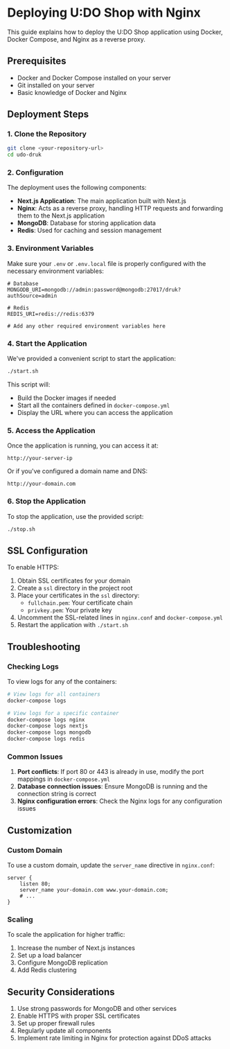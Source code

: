 # Deploying U:DO Shop with Nginx

This guide explains how to deploy the U:DO Shop application using Docker, Docker Compose, and Nginx as a reverse proxy.

## Prerequisites

- Docker and Docker Compose installed on your server
- Git installed on your server
- Basic knowledge of Docker and Nginx

## Deployment Steps

### 1. Clone the Repository

```bash
git clone <your-repository-url>
cd udo-druk
```

### 2. Configuration

The deployment uses the following components:

- **Next.js Application**: The main application built with Next.js
- **Nginx**: Acts as a reverse proxy, handling HTTP requests and forwarding them to the Next.js application
- **MongoDB**: Database for storing application data
- **Redis**: Used for caching and session management

### 3. Environment Variables

Make sure your `.env` or `.env.local` file is properly configured with the necessary environment variables:

```
# Database
MONGODB_URI=mongodb://admin:password@mongodb:27017/druk?authSource=admin

# Redis
REDIS_URI=redis://redis:6379

# Add any other required environment variables here
```

### 4. Start the Application

We've provided a convenient script to start the application:

```bash
./start.sh
```

This script will:

- Build the Docker images if needed
- Start all the containers defined in `docker-compose.yml`
- Display the URL where you can access the application

### 5. Access the Application

Once the application is running, you can access it at:

```
http://your-server-ip
```

Or if you've configured a domain name and DNS:

```
http://your-domain.com
```

### 6. Stop the Application

To stop the application, use the provided script:

```bash
./stop.sh
```

## SSL Configuration

To enable HTTPS:

1. Obtain SSL certificates for your domain
2. Create a `ssl` directory in the project root
3. Place your certificates in the `ssl` directory:
   - `fullchain.pem`: Your certificate chain
   - `privkey.pem`: Your private key
4. Uncomment the SSL-related lines in `nginx.conf` and `docker-compose.yml`
5. Restart the application with `./start.sh`

## Troubleshooting

### Checking Logs

To view logs for any of the containers:

```bash
# View logs for all containers
docker-compose logs

# View logs for a specific container
docker-compose logs nginx
docker-compose logs nextjs
docker-compose logs mongodb
docker-compose logs redis
```

### Common Issues

1. **Port conflicts**: If port 80 or 443 is already in use, modify the port mappings in `docker-compose.yml`
2. **Database connection issues**: Ensure MongoDB is running and the connection string is correct
3. **Nginx configuration errors**: Check the Nginx logs for any configuration issues

## Customization

### Custom Domain

To use a custom domain, update the `server_name` directive in `nginx.conf`:

```nginx
server {
    listen 80;
    server_name your-domain.com www.your-domain.com;
    # ...
}
```

### Scaling

To scale the application for higher traffic:

1. Increase the number of Next.js instances
2. Set up a load balancer
3. Configure MongoDB replication
4. Add Redis clustering

## Security Considerations

1. Use strong passwords for MongoDB and other services
2. Enable HTTPS with proper SSL certificates
3. Set up proper firewall rules
4. Regularly update all components
5. Implement rate limiting in Nginx for protection against DDoS attacks
